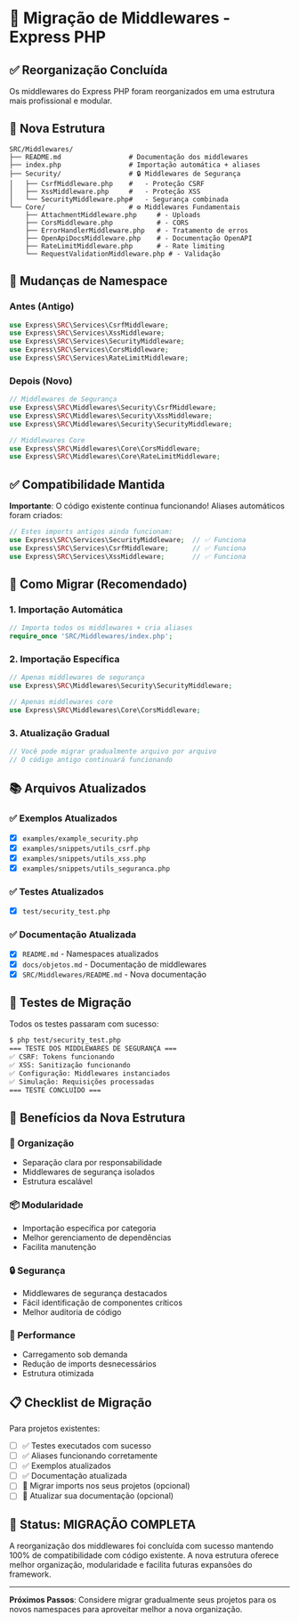 # 🔄 Migração de Middlewares - Express PHP

## ✅ Reorganização Concluída

Os middlewares do Express PHP foram reorganizados em uma estrutura mais profissional e modular.

## 📁 Nova Estrutura

```
SRC/Middlewares/
├── README.md                 # Documentação dos middlewares
├── index.php                 # Importação automática + aliases
├── Security/                 # 🔒 Middlewares de Segurança
│   ├── CsrfMiddleware.php    #   - Proteção CSRF
│   ├── XssMiddleware.php     #   - Proteção XSS
│   └── SecurityMiddleware.php#   - Segurança combinada
└── Core/                     # ⚙️ Middlewares Fundamentais
    ├── AttachmentMiddleware.php     # - Uploads
    ├── CorsMiddleware.php           # - CORS
    ├── ErrorHandlerMiddleware.php   # - Tratamento de erros
    ├── OpenApiDocsMiddleware.php    # - Documentação OpenAPI
    ├── RateLimitMiddleware.php      # - Rate limiting
    └── RequestValidationMiddleware.php # - Validação
```

## 🔄 Mudanças de Namespace

### Antes (Antigo)
```php
use Express\SRC\Services\CsrfMiddleware;
use Express\SRC\Services\XssMiddleware;
use Express\SRC\Services\SecurityMiddleware;
use Express\SRC\Services\CorsMiddleware;
use Express\SRC\Services\RateLimitMiddleware;
```

### Depois (Novo)
```php
// Middlewares de Segurança
use Express\SRC\Middlewares\Security\CsrfMiddleware;
use Express\SRC\Middlewares\Security\XssMiddleware;
use Express\SRC\Middlewares\Security\SecurityMiddleware;

// Middlewares Core
use Express\SRC\Middlewares\Core\CorsMiddleware;
use Express\SRC\Middlewares\Core\RateLimitMiddleware;
```

## ✅ Compatibilidade Mantida

**Importante**: O código existente continua funcionando! Aliases automáticos foram criados:

```php
// Estes imports antigos ainda funcionam:
use Express\SRC\Services\SecurityMiddleware;  // ✅ Funciona
use Express\SRC\Services\CsrfMiddleware;      // ✅ Funciona
use Express\SRC\Services\XssMiddleware;       // ✅ Funciona
```

## 🚀 Como Migrar (Recomendado)

### 1. Importação Automática
```php
// Importa todos os middlewares + cria aliases
require_once 'SRC/Middlewares/index.php';
```

### 2. Importação Específica
```php
// Apenas middlewares de segurança
use Express\SRC\Middlewares\Security\SecurityMiddleware;

// Apenas middlewares core
use Express\SRC\Middlewares\Core\CorsMiddleware;
```

### 3. Atualização Gradual
```php
// Você pode migrar gradualmente arquivo por arquivo
// O código antigo continuará funcionando
```

## 📚 Arquivos Atualizados

### ✅ Exemplos Atualizados
- [x] `examples/example_security.php`
- [x] `examples/snippets/utils_csrf.php`
- [x] `examples/snippets/utils_xss.php`
- [x] `examples/snippets/utils_seguranca.php`

### ✅ Testes Atualizados
- [x] `test/security_test.php`

### ✅ Documentação Atualizada
- [x] `README.md` - Namespaces atualizados
- [x] `docs/objetos.md` - Documentação de middlewares
- [x] `SRC/Middlewares/README.md` - Nova documentação

## 🧪 Testes de Migração

Todos os testes passaram com sucesso:

```bash
$ php test/security_test.php
=== TESTE DOS MIDDLEWARES DE SEGURANÇA ===
✅ CSRF: Tokens funcionando
✅ XSS: Sanitização funcionando  
✅ Configuração: Middlewares instanciados
✅ Simulação: Requisições processadas
=== TESTE CONCLUÍDO ===
```

## 🔧 Benefícios da Nova Estrutura

### 🎯 Organização
- Separação clara por responsabilidade
- Middlewares de segurança isolados
- Estrutura escalável

### 📦 Modularidade
- Importação específica por categoria
- Melhor gerenciamento de dependências
- Facilita manutenção

### 🔒 Segurança
- Middlewares de segurança destacados
- Fácil identificação de componentes críticos
- Melhor auditoria de código

### 🚀 Performance
- Carregamento sob demanda
- Redução de imports desnecessários
- Estrutura otimizada

## 📋 Checklist de Migração

Para projetos existentes:

- [ ] ✅ Testes executados com sucesso
- [ ] ✅ Aliases funcionando corretamente
- [ ] ✅ Exemplos atualizados
- [ ] ✅ Documentação atualizada
- [ ] 🔄 Migrar imports nos seus projetos (opcional)
- [ ] 🔄 Atualizar sua documentação (opcional)

## 🎉 Status: MIGRAÇÃO COMPLETA

A reorganização dos middlewares foi concluída com sucesso mantendo 100% de compatibilidade com código existente. A nova estrutura oferece melhor organização, modularidade e facilita futuras expansões do framework.

---

**Próximos Passos**: Considere migrar gradualmente seus projetos para os novos namespaces para aproveitar melhor a nova organização.
